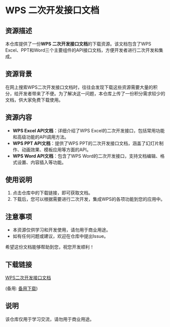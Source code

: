 # WPS 二次开发接口文档

## 资源描述

本仓库提供了一份**WPS 二次开发接口文档**的下载资源。该文档包含了WPS Excel、PPT和Word三个主要组件的API接口文档，方便开发者进行二次开发和集成。

## 资源背景

在网上搜索WPS二次开发接口文档时，往往会发现下载这些资源需要大量的积分，给开发者带来了不便。为了解决这一问题，本仓库上传了一份积分需求较少的文档，供大家免费下载使用。

## 资源内容

- **WPS Excel API文档**：详细介绍了WPS Excel的二次开发接口，包括常用功能和高级功能的API调用方法。
- **WPS PPT API文档**：提供了WPS PPT的二次开发接口文档，涵盖了幻灯片制作、动画效果、模板应用等方面的API。
- **WPS Word API文档**：包含了WPS Word的二次开发接口，支持文档编辑、格式设置、内容插入等功能。

## 使用说明

1. 点击仓库中的下载链接，即可获取文档。
2. 下载后，您可以根据需要进行二次开发，集成WPS的各项功能到您的应用中。

## 注意事项

- 本资源仅供学习和开发使用，请勿用于商业用途。
- 如有任何问题或建议，欢迎在仓库中提出Issue。

希望这份文档能够帮助到您，祝您开发顺利！

## 下载链接
[WPS二次开发接口文档](https://pan.quark.cn/s/880df29dc169) 

(备用: [备用下载](https://pan.baidu.com/s/1DX8cjcwrBKCo6H9b6n2_Tw?pwd=1234))

## 说明

该仓库仅用于学习交流，请勿用于商业用途。
